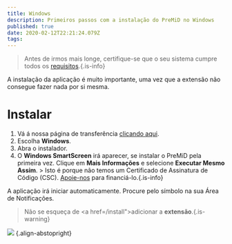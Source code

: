 ```yaml
---
title: Windows
description: Primeiros passos com a instalação do PreMiD no Windows
published: true
date: 2020-02-12T22:21:24.079Z
tags: 
---
```


> Antes de irmos mais longe, certifique-se que o seu sistema cumpre todos os [requisitos](/install/requirements).{.is-info}

A instalação da aplicação é muito importante, uma vez que a extensão não consegue fazer nada por si mesma.

# Instalar
1. Vá á nossa página de transferência [clicando aqui](https://premid.app/downloads).
2. Escolha **Windows**.
3. Abra o instalador.
4. O **Windows SmartScreen** irá aparecer, se instalar o PreMiD pela primeira vez. Clique em **Mais Informações** e selecione **Executar Mesmo Assim**. > Isto é porque não temos um Certificado de Assinatura de Código (CSC). [Apoie-nos](https://www.patreon.com/Timeraa) para financiá-lo.{.is-info}

A aplicação irá iniciar automaticamente. Procure pelo símbolo na sua Área de Notificações.

> Não se esqueça de <a href=/install">adicionar a **extensão**</a>.{.is-warning}

![](https://a.icons8.com/djxbtnYm/GBjHDS/svg.svg) {.align-abstopright}